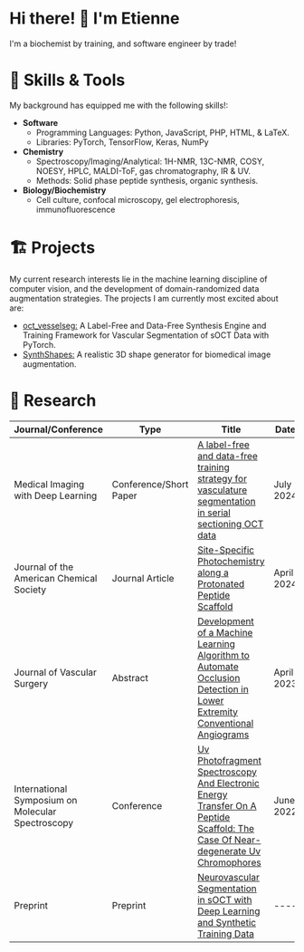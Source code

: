 # Hi there! 👋 I'm Etienne

I'm a biochemist by training, and software engineer by trade! 

# 🚀 Skills & Tools

My background has equipped me with the following skills!:

- **Software**
  - Programming Languages: Python, JavaScript, PHP, HTML, & LaTeX.
  - Libraries: PyTorch, TensorFlow, Keras, NumPy
- **Chemistry**
  - Spectroscopy/Imaging/Analytical: 1H-NMR, 13C-NMR, COSY, NOESY, HPLC, MALDI-ToF, gas chromatography, IR & UV.
  - Methods: Solid phase peptide synthesis, organic synthesis.
- **Biology/Biochemistry**
    - Cell culture, confocal microscopy, gel electrophoresis, immunofluorescence

# 🏗️ Projects
My current research interests lie in the machine learning discipline of computer vision, and the development of domain-randomized data augmentation strategies. The projects I am currently most excited about are: 

- [oct_vesselseg:](https://github.com/EtienneChollet/oct_vesselseg) A Label-Free and Data-Free Synthesis Engine and Training Framework for Vascular Segmentation of sOCT Data with PyTorch.
- [SynthShapes:](https://github.com/EtienneChollet/SynthShapes) A realistic 3D shape generator for biomedical image augmentation.

# 📜 Research

| Journal/Conference                                               | Type        | Title      |   Date    |
| --------------------------------------------------------------   | ----------- |----------- | --------- |
| Medical Imaging with Deep Learning                               | Conference/Short Paper |[A label-free and data-free training strategy for vasculature segmentation in serial sectioning OCT data](https://openreview.net/forum?id=j8v7qc5bof&referrer=%5Bthe%20profile%20of%20Etienne%20Chollet%5D(%2Fprofile%3Fid%3D~Etienne_Chollet1)) | July 2024 |
| Journal of the American Chemical Society                         | Journal Article | [Site-Specific Photochemistry along a Protonated Peptide Scaffold](https://pubs.acs.org/doi/abs/10.1021/jacs.4c01576) | April 2024 |
| Journal of Vascular Surgery                                      | Abstract |[Development of a Machine Learning Algorithm to Automate Occlusion Detection in Lower Extremity Conventional Angiograms](https://www.jvascsurg.org/article/S0741-5214(23)00154-4/fulltext) | April 2023 |
| International Symposium on Molecular Spectroscopy                | Conference  | [Uv Photofragment Spectroscopy And Electronic Energy Transfer On A Peptide Scaffold: The Case Of Near-degenerate Uv Chromophores](https://www.ideals.illinois.edu/items/125986) | June 2022
| Preprint                                                         | Preprint | [Neurovascular Segmentation in sOCT with Deep Learning and Synthetic Training Data](https://arxiv.org/abs/2407.01419v1)  | ---- |
